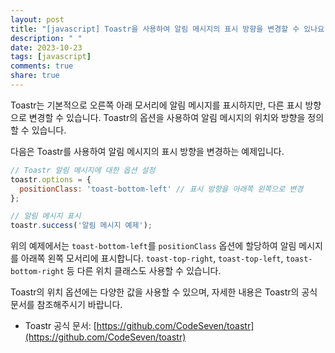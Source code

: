 ```yaml
---
layout: post
title: "[javascript] Toastr을 사용하여 알림 메시지의 표시 방향을 변경할 수 있나요?"
description: " "
date: 2023-10-23
tags: [javascript]
comments: true
share: true
---
```


Toastr는 기본적으로 오른쪽 아래 모서리에 알림 메시지를 표시하지만, 다른 표시 방향으로 변경할 수 있습니다. Toastr의 옵션을 사용하여 알림 메시지의 위치와 방향을 정의할 수 있습니다.

다음은 Toastr를 사용하여 알림 메시지의 표시 방향을 변경하는 예제입니다.

```javascript
// Toastr 알림 메시지에 대한 옵션 설정
toastr.options = {
  positionClass: 'toast-bottom-left' // 표시 방향을 아래쪽 왼쪽으로 변경
};

// 알림 메시지 표시
toastr.success('알림 메시지 예제');
```

위의 예제에서는 `toast-bottom-left`를 `positionClass` 옵션에 할당하여 알림 메시지를 아래쪽 왼쪽 모서리에 표시합니다. `toast-top-right`, `toast-top-left`, `toast-bottom-right` 등 다른 위치 클래스도 사용할 수 있습니다.

Toastr의 위치 옵션에는 다양한 값을 사용할 수 있으며, 자세한 내용은 Toastr의 공식 문서를 참조해주시기 바랍니다.

- Toastr 공식 문서: [https://github.com/CodeSeven/toastr](https://github.com/CodeSeven/toastr)